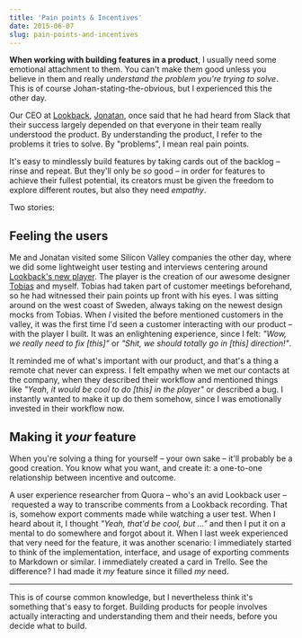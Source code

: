 ```yaml
---
title: 'Pain points & Incentives'
date: 2015-06-07
slug: pain-points-and-incentives
---
```


**When working with building features in a product**, I usually need some emotional attachment to
them. You can't make them good unless you believe in them and really _understand the problem you're
trying to solve_. This is of course Johan-stating-the-obvious, but I experienced this the other day.

Our CEO at [Lookback](http://lookback.io), [Jonatan](http://twitter.com/littke), once said that he
had heard from Slack that their success largely depended on that everyone in their team really
understood the product. By understanding the product, I refer to the problems it tries to solve. By
"problems", I mean real pain points.

It's easy to mindlessly build features by taking cards out of the backlog – rinse and repeat. But
they'll only be _so_ good – in order for features to achieve their fullest potential, its creators
must be given the freedom to explore different routes, but also they need _empathy_.

Two stories:

## Feeling the users

Me and Jonatan visited some Silicon Valley companies the other day, where we did some lightweight
user testing and interviews centering around
[Lookback's new player](https://lookback.io/watch/rWcyfETYu8vsrYpAY). The player is the creation of
our awesome designer [Tobias](http://twitter.com/tobiasahlin) and myself. Tobias had taken part of
customer meetings beforehand, so he had witnessed their pain points up front with his eyes. I was
sitting around on the west coast of Sweden, always taking on the newest design mocks from Tobias.
When _I_ visited the before mentioned customers in the valley, it was the first time I'd seen a
customer interacting with our product – with the player I built. It was an enlightening experience,
since I felt: _"Wow, we really need to fix [this]"_ or _"Shit, we should totally go in [this]
direction!"_.

It reminded me of what's important with our product, and that's a thing a remote chat never can
express. I felt empathy when we met our contacts at the company, when they described their workflow
and mentioned things like _"Yeah, it would be cool to do [this] in the player"_ or described a bug.
I instantly wanted to make it up do them somehow, since I was emotionally invested in their workflow
now.

## Making it _your_ feature

When you're solving a thing for yourself – your own sake – it'll probably be a good creation. You
know what you want, and create it: a one-to-one relationship between incentive and outcome.

A user experience researcher from Quora – who's an avid Lookback user – requested a way to
transcribe comments from a Lookback recording. That is, somehow export comments made while watching
a user test. When I heard about it, I thought _"Yeah, that'd be cool, but ..."_ and then I put it on
a mental to do somewhere and forgot about it. When I last week experienced that very need for the
feature, it was another scenario: I immediately started to think of the implementation, interface,
and usage of exporting comments to Markdown or similar. I immediately created a card in Trello. See
the difference? I had made it _my_ feature since it filled _my_ need.

---

This is of course common knowledge, but I nevertheless think it's something that's easy to forget.
Building products for people involves actually interacting and understanding them and their needs,
before you decide what to build.
